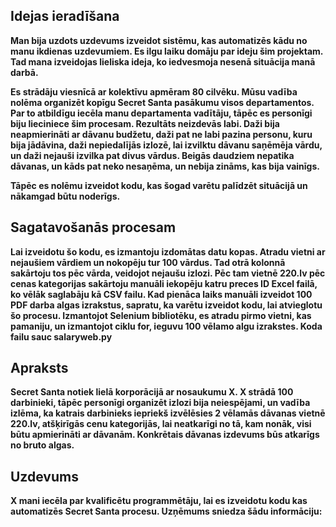 ## Idejas ieradīšana

**Man bija uzdots uzdevums izveidot sistēmu, kas automatizēs kādu no manu ikdienas uzdevumiem. Es ilgu laiku domāju par ideju šim projektam. Tad mana izveidojas lieliska ideja, ko iedvesmoja nesenā situācija manā darbā.**

**Es strādāju viesnīcā ar kolektīvu apmēram 80 cilvēku. Mūsu vadība nolēma organizēt kopīgu Secret Santa pasākumu visos departamentos. Par to atbildīgu iecēla manu departamenta vadītāju, tāpēc es personīgi biju lieciniece šim procesam. Rezultāts neizdevās labi. Daži bija neapmierināti ar dāvanu budžetu, daži pat ne labi pazina personu, kuru bija jādāvina, daži nepiedalījās izlozē, lai izvilktu dāvanu saņēmēja vārdu, un daži nejauši izvilka pat divus vārdus. Beigās daudziem nepatika dāvanas, un kāds pat neko nesaņēma, un nebija zināms, kas bija vainīgs.**

**Tāpēc es nolēmu izveidot kodu, kas šogad varētu palīdzēt situācijā un nākamgad būtu noderīgs.**

## Sagatavošanās procesam
**Lai izveidotu šo kodu, es izmantoju izdomātas datu kopas. Atradu vietni ar nejaušiem vārdiem un nokopēju tur 100 vārdus. Tad otrā kolonnā sakārtoju tos pēc vārda, veidojot nejaušu izlozi. Pēc tam vietnē 220.lv pēc cenas kategorijas sakārtoju manuāli iekopēju katru preces ID Excel failā, ko vēlāk saglabāju kā CSV failu. Kad pienāca laiks manuāli izveidot 100 PDF darba algas izrakstus, sapratu, ka varētu izveidot kodu, lai atvieglotu šo procesu. Izmantojot Selenium bibliotēku, es atradu pirmo vietni, kas pamaniju, un izmantojot ciklu for, ieguvu 100 vēlamo algu izrakstes. Koda failu sauc salaryweb.py**

## Apraksts

**Secret Santa notiek lielā korporācijā ar nosaukumu X. X strādā 100 darbinieki, tāpēc personīgi organizēt izlozi bija neiespējami, un vadība izlēma, ka katrais darbinieks iepriekš izvēlēsies 2 vēlamās dāvanas vietnē 220.lv, atšķirīgās cenu kategorijās, lai neatkarīgi no tā, kam nonāk, visi būtu apmierināti ar dāvanām. Konkrētais dāvanas izdevums būs atkarīgs no bruto algas.**

## Uzdevums

**X mani iecēla par kvalificētu programmētāju, lai es izveidotu kodu kas automatizēs Secret Santa procesu. Uzņēmums sniedza šādu informāciju:**
